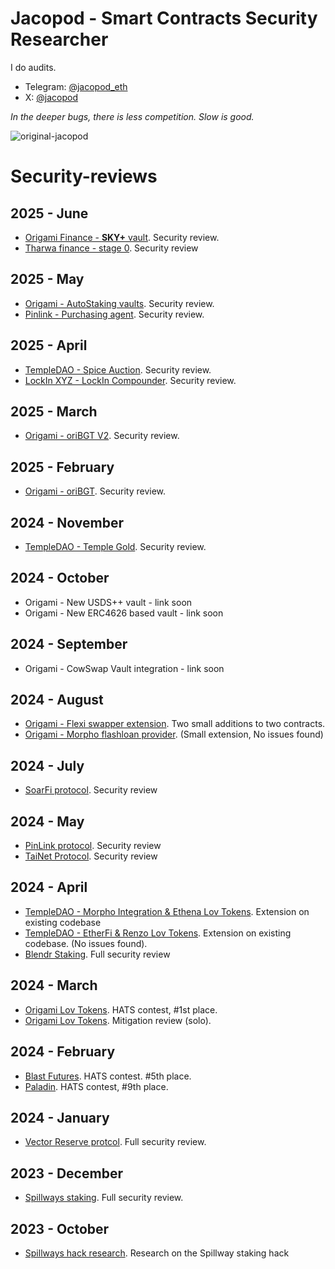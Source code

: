 # Jacopod - Smart Contracts Security Researcher

I do audits. 

- Telegram: [@jacopod_eth](https://t.me/jacopod_eth)
- X: [@jacopod](https://x.com/jacolansac)

_In the deeper bugs, there is less competition. Slow is good._

![original-jacopod](https://github.com/user-attachments/assets/82562c1d-01b0-4cb2-99dc-8d1b849b7a13)

# Security-reviews

## 2025 - June
- [Origami Finance - **SKY+** vault](solo/origami/audit-report_OrigamiFinance_SKY_jacopod.pdf). Security review.
- [Tharwa finance - stage 0](solo/tha-rwa/audit-report.pdf). Security review

## 2025 - May
- [Origami - AutoStaking vaults](solo/origami/origami-autostaking-review.md). Security review.
- [Pinlink - Purchasing agent](solo/pinlink/pinshop-agent-review.md). Security review.

## 2025 - April

- [TempleDAO - Spice Auction](solo/temple/templeGold/temple-gold-spice-auction-updates.md). Security review.
- [LockIn XYZ - LockIn Compounder](solo/lockin-xyz/lockin-audit-report.md). Security review.

## 2025 - March

- [Origami - oriBGT V2](solo/origami/oriBGT-V2-audit-report.md). Security review.

## 2025 - February

- [Origami - oriBGT](solo/origami/oriBGT-audit-report.md). Security review.

## 2024 - November

- [TempleDAO - Temple Gold](solo/temple/templeGold/temple-gold-report.md). Security review.

## 2024 - October
- Origami - New USDS++ vault - link soon
- Origami - New ERC4626 based vault - link soon

## 2024 - September
- Origami - CowSwap Vault integration - link soon

## 2024 - August
- [Origami - Flexi swapper extension](solo/origami/origami-flexi-swapper-review.md). Two small additions to two contracts.
- [Origami - Morpho flashloan provider](). (Small extension, No issues found)

## 2024 - July
- [SoarFi protocol](solo/soar-review.md). Security review

## 2024 - May
- [PinLink protocol](solo/pinlink-phase1-audit.md). Security review
- [TaiNet Protocol](solo/tai-net-ytao.md). Security review

## 2024 - April
- [TempleDAO - Morpho Integration & Ethena Lov Tokens](solo/temple-origami-morpho-integration-review.md). Extension on existing codebase
- [TempleDAO - EtherFi & Renzo Lov Tokens](https://github.com/JacoboLansac/audits/blob/main/README.md). Extension on existing codebase. (No issues found). 
- [Blendr Staking](solo/blendr-staking.md). Full security review

## 2024 - March
- [Origami Lov Tokens](https://app.hats.finance/audit-competitions/origami-0x998f1b716a5022be026ca6b919c0ddf45ca31abd/leaderboard). HATS contest, #1st place.
- [Origami Lov Tokens](solo/origami-lov-mitigation-review.md). Mitigation review (solo).

## 2024 - February
- [Blast Futures](https://app.hats.finance/audit-competitions/blast-futures-exchange-0x97895c329b950755566ddcdad3395caaea395074/leaderboard). HATS contest. #5th place.
- [Paladin](https://app.hats.finance/audit-competitions/paladin-0x1610bfde27e57b068af7f38aec3d2a7b1d146989/leaderboard). HATS contest, #9th place.

## 2024 - January
- [Vector Reserve protcol](solo/vector-reserve.md). Full security review.

## 2023 - December
- [Spillways staking](solo/spillways-staking.md). Full security review.

## 2023 - October
- [Spillways hack research](solo/spillways-hack.md). Research on the Spillway staking hack

